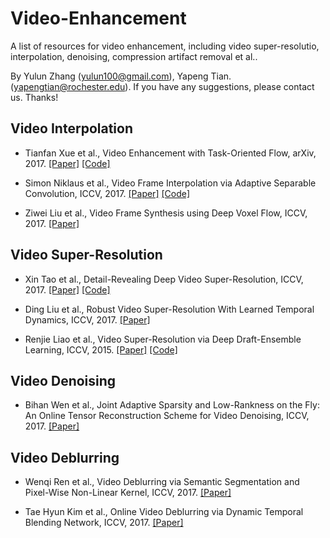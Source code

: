 # Video-Enhancement
A list of resources for video enhancement, including video super-resolutio, interpolation, denoising, compression artifact removal et al..

By Yulun Zhang (yulun100@gmail.com), Yapeng Tian. (yapengtian@rochester.edu). If you have any suggestions, please contact us. Thanks!

## Video Interpolation
* Tianfan Xue et al., Video Enhancement with Task-Oriented Flow, arXiv, 2017. [[Paper]](https://arxiv.org/abs/1711.09078) [[Code]](http://toflow.csail.mit.edu/)

* Simon Niklaus et al., Video Frame Interpolation via Adaptive Separable Convolution, ICCV, 2017. [[Paper]](http://openaccess.thecvf.com/content_ICCV_2017/papers/Niklaus_Video_Frame_Interpolation_ICCV_2017_paper.pdf) [[Code]](https://github.com/sniklaus/pytorch-sepconv)

* Ziwei Liu et al., Video Frame Synthesis using Deep Voxel Flow, ICCV, 2017. [[Paper]](http://openaccess.thecvf.com/content_ICCV_2017/papers/Liu_Video_Frame_Synthesis_ICCV_2017_paper.pdf)

## Video Super-Resolution
* Xin Tao et al., Detail-Revealing Deep Video Super-Resolution, ICCV, 2017. [[Paper]](https://arxiv.org/abs/1704.02738) [[Code]](https://github.com/jiangsutx/SPMC_VideoSR)

* Ding Liu et al., Robust Video Super-Resolution With Learned Temporal Dynamics, ICCV, 2017. [[Paper]](https://arxiv.org/abs/1704.02738)

* Renjie Liao et al., Video Super-Resolution via Deep Draft-Ensemble Learning, ICCV, 2015. [[Paper]](http://www.cse.cuhk.edu.hk/leojia/projects/DeepSR/papers/DeepSR_final.pdf) [[Code]](http://www.cse.cuhk.edu.hk/leojia/projects/DeepSR/)

## Video Denoising
* Bihan Wen et al., Joint Adaptive Sparsity and Low-Rankness on the Fly: An Online Tensor Reconstruction Scheme for Video Denoising, ICCV, 2017. [[Paper]](http://openaccess.thecvf.com/content_ICCV_2017/papers/Wen_Joint_Adaptive_Sparsity_ICCV_2017_paper.pdf)

## Video Deblurring
* Wenqi Ren et al., Video Deblurring via Semantic Segmentation and Pixel-Wise Non-Linear Kernel, ICCV, 2017. [[Paper]](http://openaccess.thecvf.com/content_ICCV_2017/papers/Ren_Video_Deblurring_via_ICCV_2017_paper.pdf)

* Tae Hyun Kim et al., Online Video Deblurring via Dynamic Temporal Blending Network, ICCV, 2017. [[Paper]](http://openaccess.thecvf.com/content_ICCV_2017/papers/Kim_Online_Video_Deblurring_ICCV_2017_paper.pdf)
